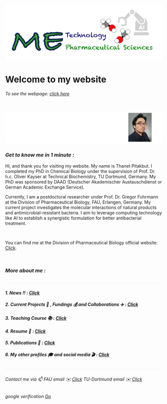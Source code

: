 ![](/images/cv-header.png)

# Welcome to my website
###### To see the webpage: [click here](https://thanetpi.github.io/biography/)

&nbsp;
![](/images/cv2024_foto2.png)
### *Get to know me in 1 minute :*

Hi, and thank you for visiting my website. My name is Thanet Pitakbut. I completed my PhD in Chemical Biology under the supervision of Prof. Dr. h.c. Oliver Kayser at Technical Biochemistry, TU Dortmund, Germany. My PhD was sponsored by DAAD (Deutscher Akademischer Austauschdienst or German Academic Exchange Service). 


Currently, I am a postdoctoral researcher under Prof. Dr. Gregor Fuhrmann at the Division of Pharmaceutical Biology, FAU, Erlangen, Germany. My current project investigates the molecular interactions of natural products and antimicrobial-resistant bacteria. I aim to leverage computing technology like AI to establish a synergistic formulation for better antibacterial treatment.

&nbsp;


You can find me at the Division of Pharmaceutical Biology official website: [Click](https://www.pharmbio.nat.fau.de/person/685/).

&nbsp;


### *More about me :* 
![](/images/line04.png)



#### *1. News ‼️ : [Click](/pages/0_page_under_construction.md)*


#### *2. Current Projects 🥼 , Fundings 💰 and Collaborations ✈️ : [Click](/pages/02_current_projects.md)*


#### *3. Teaching Course 📚 : [Click](/pages/3_teching.md)*


#### *4. Resume 📝 : [Click](/pages/4_resume.md)*


#### *5. Publications 🔬 : [Click](/0_page_under_construction.md)*


#### *6. My other profiles 🎓 and social media 🎬 : [Click](/pages/6_other_profiles.md)*


![](/images/line04.png)


###### *Contact me via 📫 FAU email ✉️ [Click](mailto:thanet.pitakbut@fau.de) TU-Dortmund email ✉️ [Click](mailto:thanet.pitakbut@fau.de)*
###### *google verification [Go](/google2ab565fb0d6ca3a3.html)*



